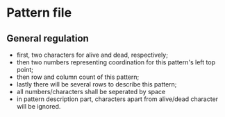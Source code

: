 # Pattern file

## General regulation

- first, two characters for alive and dead, respectively;
- then two numbers representing coordination for this pattern's left top point;
- then row and column count of this pattern;
- lastly there will be several rows to describe this pattern;
- all numbers/characters shall be seperated by space
- in pattern description part, characters apart from alive/dead character will be ignored.

